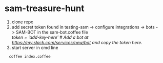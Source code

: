 # sam-treasure-hunt

1. clone repo
2. add secret token found in testing-sam -> configure integrations -> bots -> SAM-BOT in the sam-bot.coffee file <br />_token = 'add-key-here' # Add a bot at https://my.slack.com/services/new/bot and copy the token here._
3. start server in cmd line
```
  coffee index.coffee
```
